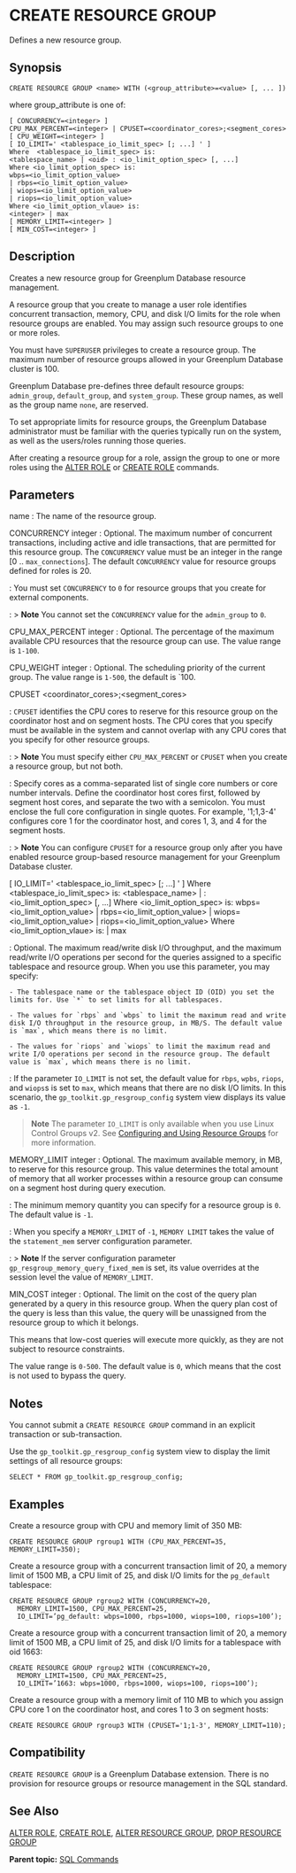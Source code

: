 # CREATE RESOURCE GROUP 

Defines a new resource group.

## <a id="section2"></a>Synopsis 

``` {#sql_command_synopsis}
CREATE RESOURCE GROUP <name> WITH (<group_attribute>=<value> [, ... ])
```

where group_attribute is one of:

```
[ CONCURRENCY=<integer> ]
CPU_MAX_PERCENT=<integer> | CPUSET=<coordinator_cores>;<segment_cores>
[ CPU_WEIGHT=<integer> ]
[ IO_LIMIT=' <tablespace_io_limit_spec> [; ...] ' ]
Where  <tablespace_io_limit_spec> is:
<tablespace_name> | <oid> : <io_limit_option_spec> [, ...]
Where <io_limit_option_spec> is:
wbps=<io_limit_option_value>
| rbps=<io_limit_option_value>
| wiops=<io_limit_option_value>
| riops=<io_limit_option_value>
Where <io_limit_option_vlaue> is:
<integer> | max
[ MEMORY_LIMIT=<integer> ]
[ MIN_COST=<integer> ]
```

## <a id="section3"></a>Description 

Creates a new resource group for Greenplum Database resource management. 

A resource group that you create to manage a user role identifies concurrent transaction, memory, CPU, and disk I/O limits for the role when resource groups are enabled. You may assign such resource groups to one or more roles.

You must have `SUPERUSER` privileges to create a resource group. The maximum number of resource groups allowed in your Greenplum Database cluster is 100.

Greenplum Database pre-defines three default resource groups: `admin_group`, `default_group`, and `system_group`. These group names, as well as the group name `none`, are reserved.

To set appropriate limits for resource groups, the Greenplum Database administrator must be familiar with the queries typically run on the system, as well as the users/roles running those queries.

After creating a resource group for a role, assign the group to one or more roles using the [ALTER ROLE](ALTER_ROLE.html) or [CREATE ROLE](CREATE_ROLE.html) commands.

## <a id="section4"></a>Parameters 

name
:   The name of the resource group.

CONCURRENCY integer
:   Optional. The maximum number of concurrent transactions, including active and idle transactions, that are permitted for this resource group. The `CONCURRENCY` value must be an integer in the range \[0 .. `max_connections`\]. The default `CONCURRENCY` value for resource groups defined for roles is 20.

:   You must set `CONCURRENCY` to `0` for resource groups that you create for external components.

:   > **Note** You cannot set the `CONCURRENCY` value for the `admin_group` to `0`.

CPU_MAX_PERCENT integer
:   Optional. The percentage of the maximum available CPU resources that the resource group can use. The value range is `1-100`. 

CPU_WEIGHT integer
:   Optional. The scheduling priority of the current group. The value range is `1-500`, the default is `100. 

CPUSET <coordinator_cores>;<segment_cores>

:   `CPUSET` identifies the CPU cores to reserve for this resource group on the coordinator host and on segment hosts. The CPU cores that you specify must be available in the system and cannot overlap with any CPU cores that you specify for other resource groups.

:   > **Note** You must specify either `CPU_MAX_PERCENT` or `CPUSET` when you create a resource group, but not both.

:   Specify cores as a comma-separated list of single core numbers or core number intervals. Define the coordinator host cores first, followed by segment host cores, and separate the two with a semicolon. You must enclose the full core configuration in single quotes. For example, '1;1,3-4' configures core 1 for the coordinator host, and cores 1, 3, and 4 for the segment hosts.

:   > **Note** You can configure `CPUSET` for a resource group only after you have enabled resource group-based resource management for your Greenplum Database cluster.

[ IO_LIMIT=' <tablespace_io_limit_spec> [; ...] ' ]
Where  <tablespace_io_limit_spec> is:
<tablespace_name> | <oid> : <io_limit_option_spec> [, ...]
Where <io_limit_option_spec> is:
wbps=<io_limit_option_value>
| rbps=<io_limit_option_value>
| wiops=<io_limit_option_value>
| riops=<io_limit_option_value>
Where <io_limit_option_vlaue> is:
<integer> | max

:   Optional. The maximum read/write disk I/O throughput, and the maximum read/write I/O operations per second for the queries assigned to a specific tablespace and resource group. When you use this parameter, you may specify:

    - The tablespace name or the tablespace object ID (OID) you set the limits for. Use `*` to set limits for all tablespaces.

    - The values for `rbps` and `wbps` to limit the maximum read and write disk I/O throughput in the resource group, in MB/S. The default value is `max`, which means there is no limit.

    - The values for `riops` and `wiops` to limit the maximum read and write I/O operations per second in the resource group. The default value is `max`, which means there is no limit.

:   If the parameter `IO_LIMIT` is not set, the default value for `rbps`, `wpbs`, `riops`, and `wiops`s is set to `max`, which means that there are no disk I/O limits. In this scenario, the `gp_toolkit.gp_resgroup_config` system view displays its value as `-1`.

> **Note** The parameter `IO_LIMIT` is only available when you use Linux Control Groups v2. See [Configuring and Using Resource Groups](../../admin_guide/workload_mgmt_resgroups.html#topic71717999) for more information.

MEMORY_LIMIT integer
:   Optional. The maximum available memory, in MB, to reserve for this resource group. This value determines the total amount of memory that all worker processes within a resource group can consume on a segment host during query execution. 

:   The minimum memory quantity you can specify for a resource group is `0`. The default value is `-1`. 

:   When you specify a `MEMORY_LIMIT` of `-1`, `MEMORY LIMIT` takes the value of the `statement_mem` server configuration parameter. 

:   > **Note** If the server configuration parameter `gp_resgroup_memory_query_fixed_mem` is set, its value overrides at the session level the value of `MEMORY_LIMIT`.

MIN_COST integer
:   Optional. The limit on the cost of the query plan generated by a query in this resource group. When the query plan cost of the query is less than this value, the query will be unassigned from the resource group to which it belongs. 

This means that low-cost queries will execute more quickly, as they are not subject to resource constraints. 

The value range is `0-500`. The default value is `0`, which means that the cost is not used to bypass the query. 

## <a id="section5"></a>Notes 

You cannot submit a `CREATE RESOURCE GROUP` command in an explicit transaction or sub-transaction.

Use the `gp_toolkit.gp_resgroup_config` system view to display the limit settings of all resource groups:

```
SELECT * FROM gp_toolkit.gp_resgroup_config;
```

## <a id="section6"></a>Examples 

Create a resource group with CPU and memory limit of 350 MB:

```
CREATE RESOURCE GROUP rgroup1 WITH (CPU_MAX_PERCENT=35, MEMORY_LIMIT=350);
```

Create a resource group with a concurrent transaction limit of 20, a memory limit of 1500 MB, a CPU limit of 25, and disk I/O limits for the `pg_default` tablespace:

```
CREATE RESOURCE GROUP rgroup2 WITH (CONCURRENCY=20, 
  MEMORY_LIMIT=1500, CPU_MAX_PERCENT=25,
  IO_LIMIT=’pg_default: wbps=1000, rbps=1000, wiops=100, riops=100’);
```

Create a resource group with a concurrent transaction limit of 20, a memory limit of 1500 MB, a CPU limit of 25, and disk I/O limits for a tablespace with oid 1663:

```
CREATE RESOURCE GROUP rgroup2 WITH (CONCURRENCY=20,
  MEMORY_LIMIT=1500, CPU_MAX_PERCENT=25,
  IO_LIMIT=’1663: wbps=1000, rbps=1000, wiops=100, riops=100’);
```

Create a resource group with a memory limit of 110 MB to which you assign CPU core 1 on the coordinator host, and cores 1 to 3 on segment hosts:

```
CREATE RESOURCE GROUP rgroup3 WITH (CPUSET='1;1-3', MEMORY_LIMIT=110);
```

## <a id="section7"></a>Compatibility 

`CREATE RESOURCE GROUP` is a Greenplum Database extension. There is no provision for resource groups or resource management in the SQL standard.

## <a id="section8"></a>See Also 

[ALTER ROLE](ALTER_ROLE.html), [CREATE ROLE](CREATE_ROLE.html), [ALTER RESOURCE GROUP](ALTER_RESOURCE_GROUP.html), [DROP RESOURCE GROUP](DROP_RESOURCE_GROUP.html)

**Parent topic:** [SQL Commands](../sql_commands/sql_ref.html)

